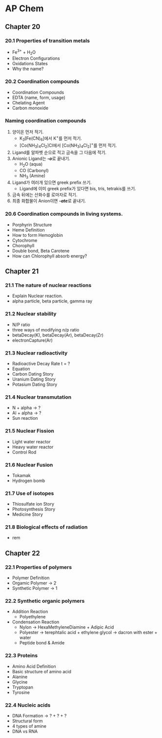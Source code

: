 # AP Chem
## Chapter 20
### 20.1 Properties of transition metals
* Fe<sup>3+</sup> + H<sub>2</sub>O
* Electron Configurations
* Oxidations States
* Why the name?

### 20.2 Coordination compounds
* Coordination Compounds
* EDTA (name, form, usage)
* Chelating Agent
* Carbon monoxide

### Naming coordination compounds
1. 양이온 먼저 적기.
   * K<sub>3</sub>[Fe(CN)<sub>6</sub>]에서 K<sup>+</sup>를 먼저 적기.
   * [Co(NH<sub>3</sub>)<sub>4</sub>Cl<sub>2</sub>]Cl에서 [Co(NH<sub>3</sub>)<sub>4</sub>Cl<sub>2</sub>]<sup>+</sup>를 먼저 적기.
1. Ligand를 알파벳 순으로 적고 금속을 그 다음에 적기.
1. Anionic Ligand는 ***-o***로 끝내기.
   * H<sub>2</sub>O (aqua)
   * CO (Carbonyl)
   * NH<sub>3</sub> (Amine)
1. Ligand가 여러개 있으면 greek prefix 쓰기.
   * Ligand에 이미 greek prefix가 있다면 bis, tris, tetrakis를 쓰기.
1. 금속 뒤에는 산화수를 로마자로 적기.
1. 최종 화합물이 Anion이면 ***-ate***로 끝내기.

### 20.6 Coordination compounds in living systems.
* Porphyrin Structure
* Heme Definition
* How to form Hemoglobin
* Cytochrome
* Chorophyll
* Double bond, Beta Carotene
* How can Chlorophyll absorb energy?

## Chapter 21
### 21.1 The nature of nuclear reactions
* Explain Nuclear reaction.
* alpha particle, beta particle, gamma ray

### 21.2 Nuclear stability
* N/P ratio
* three ways of modifying n/p ratio
* betaDecay(K), betaDecay(Ar), betaDecay(Zr)
* electronCapture(Ar)

### 21.3 Nuclear radioactivity
* Radioactive Decay Rate t = ?
* Equation
* Carbon Dating Story
* Uranium Dating Story
* Potasium Dating Story

### 21.4 Nuclear transmutation
* N + alpha -> ?
* Al + alpha -> ?
* Sun reaction

### 21.5 Nuclear Fission
* Light water reactor
* Heavy water reactor
* Control Rod

### 21.6 Nuclear Fusion
* Tokamak
* Hydrogen bomb

### 21.7 Use of isotopes
* Thiosulfate ion Story
* Photosynthesis Story
* Medicine Story

### 21.8 Biological effects of radiation
* rem

## Chapter 22
### 22.1 Properties of polymers
* Polymer Definition
* Orgamic Polymer -> 2
* Synthetic Polymer -> 1

### 22.2 Synthetic organic polymers
* Addition Reaction
   * Polyethylene
* Condensation Reaction
   * Nylon -> HexaMethyleneDiamine + Adipic Acid
   * Polyester -> terephtalic acid + ethylene glycol -> dacron with ester + water
   * Peptide bond & Amide

### 22.3 Proteins
* Amino Acid Definition
* Basic structure of amino acid
* Alanine
* Glycine
* Tryptopan
* Tyrosine

### 22.4 Nucleic acids
* DNA Formation -> ? + ? + ?
* Structural form
* 4 types of amine
* DNA vs RNA

